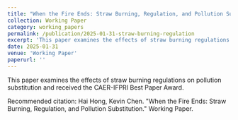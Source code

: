 ```yaml
---
title: "When the Fire Ends: Straw Burning, Regulation, and Pollution Substitution"
collection: Working Paper
category: working_papers
permalink: /publication/2025-01-31-straw-burning-regulation
excerpt: 'This paper examines the effects of straw burning regulations on pollution substitution and received the CAER-IFPRI Best Paper Award.'
date: 2025-01-31
venue: 'Working Paper'
paperurl: ''
---
```


This paper examines the effects of straw burning regulations on pollution substitution and received the CAER-IFPRI Best Paper Award.

Recommended citation: Hai Hong, Kevin Chen. "When the Fire Ends: Straw Burning, Regulation, and Pollution Substitution." Working Paper.

